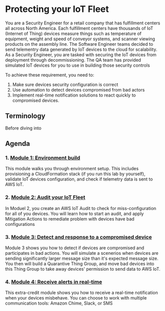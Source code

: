 # Protecting your IoT Fleet

You are a Security Engineer for a retail company that has fulfillment centers all across North America. Each fulfillment centers have thousands of IoT (Internet of Thing) devices measure things such as temperature of equipment, weight and speed of conveyor systems, and scanner viewing products on the assembly line. The Software Engineer teams decided to send telementry data generated by IoT devices to the cloud for scalability. As a Security Engineer, you are tasked with securing the IoT devices from deployment through decommissioning. The QA team has provided simulated IoT devices for you to use in building those security controls

To achieve these requirement, you need to:

   1. Make sure devices security configuration is correct
   2. Use automation to detect devices compromised from bad actors
   3. Implement real-time notification solutions to react quickly to compromised devices. 
   

## Terminology
Before diving into 

## Agenda
### 1. [Module 1: Environment build](/Module%201:%20Environment%20build)
This module walks you through environment setup. This includes provisioning a CloudFormation stack (if you run this lab by yourself), validate IoT devices configuration, and check if telemetry data is sent to AWS IoT.

### 2. [Module 2: Audit your IoT Fleet](/Module%202:%20Audit%20your%20IoT%20Fleet)
In Moduel 2, you create an AWS IoT Audit to check for miss-configuration for all of you devices. You will learn how to start an audit, and apply Mitigation Actions to remediate problem with devices have bad configurations

### 3. [Module 3: Detect and response to a compromised device](/Module%203:%20Detect%20and%20response%20to%20a%20compromised%20device)
Module 3 shows you how to detect if devices are compromised and participates in bad actions. You will simulate a scenerios when devices are sending significantly larger message size than it's expected message size. You then will build a Quarantive Thing Group, and move bad devices into this Thing Group to take away devices' permission to send data to AWS IoT. 

### 4. [Module 4: Receive alerts in real-time](/Module%204:%20Receive%20alerts%20in%20real-time)
This extra-credit module shows you how to receive a real-time notification when your devices misbehave. You can choose to work with multiple communication tools: Amazon Chime, Slack, or SMS
